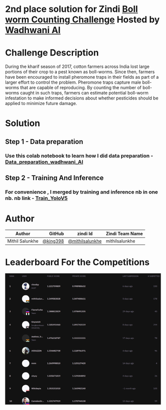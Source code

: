 # 2nd place solution for Zindi [Boll worm Counting Challenge](https://zindi.africa/competitions/wadhwani-ai-bollworm-counting-challenge) Hosted by [Wadhwani AI](https://www.wadhwaniai.org/)

# Challenge Description

During the kharif season of 2017, cotton farmers across India lost large portions of their crop to a pest known as
boll-worms. Since then, farmers have been encouraged to install pheromone traps in their fields as part of a larger
effort to control the problem. Pheromone traps capture male boll-worms that are capable of reproducing. By counting the
number of boll-worms caught in such traps, farmers can estimate potential boll-worm infestation to make informed
decisions
about whether pesticides should be applied to minimize future damage.

# Solution

## Step 1 - Data preparation

### Use this colab  notebook to learn how I did data preparation - [Data_preparation_wadhwani_AI](https://github.com/king398/PestDetectFinal/blob/master/Data_preparation_wadhwani_ai.ipynb)

## Step 2 - Training And Inference

### For convenience , I merged by training and inference nb in one nb. nb link - [Train_YoloV5](https://github.com/king398/PestDetectFinal/blob/master/Train_YoloV5.ipynb)

# Author

| Author          |                                 GitHub | zindi Id                                                     | Zindi Team Name | 
|-----------------|---------------------------------------:|--------------------------------------------------------------|-----------------|
| Mithil Salunkhe | [@king398](https://github.com/king398) | [@mithilsalunkhe](https://zindi.africa/users/mithilsalunkhe) | mithilsalunkhe  |

# Leaderboard For the  Competitions
![Leaderboard](img.png)


